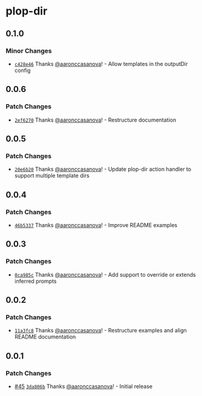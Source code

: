 # plop-dir

## 0.1.0

### Minor Changes

- [`c428e46`](https://github.com/aaronccasanova/aacc/commit/c428e460c7fc86b24045943e3d0d81a988d4f349)
  Thanks [@aaronccasanova](https://github.com/aaronccasanova)! - Allow templates
  in the outputDir config

## 0.0.6

### Patch Changes

- [`2ef6270`](https://github.com/aaronccasanova/aacc/commit/2ef62708685717dc19a8727b919aa4bb8bf7e106)
  Thanks [@aaronccasanova](https://github.com/aaronccasanova)! - Restructure
  documentation

## 0.0.5

### Patch Changes

- [`20e6b20`](https://github.com/aaronccasanova/aacc/commit/20e6b20fb5969802155519def025315ece1a7d78)
  Thanks [@aaronccasanova](https://github.com/aaronccasanova)! - Update plop-dir
  action handler to support multiple template dirs

## 0.0.4

### Patch Changes

- [`46b5337`](https://github.com/aaronccasanova/aacc/commit/46b533702b79961339df2948b30b4892cd3d91df)
  Thanks [@aaronccasanova](https://github.com/aaronccasanova)! - Improve README
  examples

## 0.0.3

### Patch Changes

- [`0ca985c`](https://github.com/aaronccasanova/aacc/commit/0ca985cc8522c6ddfa4f0417d6fc3b74f30079e5)
  Thanks [@aaronccasanova](https://github.com/aaronccasanova)! - Add support to
  override or extends inferred prompts

## 0.0.2

### Patch Changes

- [`11a3fc8`](https://github.com/aaronccasanova/aacc/commit/11a3fc8e844626e532ad460b14d7c2384bd7d3ba)
  Thanks [@aaronccasanova](https://github.com/aaronccasanova)! - Restructure
  examples and align README documentation

## 0.0.1

### Patch Changes

- [#45](https://github.com/aaronccasanova/aacc/pull/45)
  [`3da806b`](https://github.com/aaronccasanova/aacc/commit/3da806be4ccdeed60f972612cca9da1166a80630)
  Thanks [@aaronccasanova](https://github.com/aaronccasanova)! - Initial release
